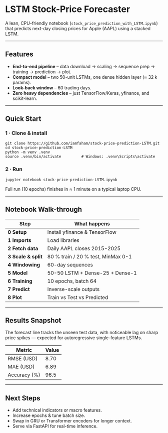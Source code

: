 # LSTM Stock-Price Forecaster

A lean, CPU-friendly notebook (`stock_price_prediction_with_LSTM.ipynb`) that predicts next-day closing prices for Apple (AAPL) using a stacked LSTM.

---

## Features
* **End-to-end pipeline** – data download → scaling → sequence prep → training → prediction → plot.  
* **Compact model** – two 50-unit LSTMs, one dense hidden layer (≈ 32 k params).  
* **Look-back window** – 60 trading days.  
* **Zero heavy dependencies** – just TensorFlow/Keras, yfinance, and scikit-learn.

---

## Quick Start

### 1 · Clone & install
```
git clone https://github.com/iamfaham/stock-price-prediction-LSTM.git
cd stock-price-prediction-LSTM
python -m venv .venv
source .venv/bin/activate         # Windows: .venv\Scripts\activate
```

### 2 · Run
```
jupyter notebook stock-price-prediction-LSTM.ipynb
```

Full run (10 epochs) finishes in ≈ 1 minute on a typical laptop CPU.

---

## Notebook Walk-through

| Step | What happens |
|------|--------------|
| **0 Setup** | Install yfinance & TensorFlow |
| **1 Imports** | Load libraries |
| **2 Fetch data** | Daily AAPL closes 2015-2025 |
| **3 Scale & split** | 80 % train / 20 % test, MinMax 0-1 |
| **4 Windowing** | 60-day sequences |
| **5 Model** | 50-50 LSTM + Dense-25 + Dense-1 |
| **6 Training** | 10 epochs, batch 64 |
| **7 Predict** | Inverse-scale outputs |
| **8 Plot** | Train vs Test vs Predicted |

---

## Results Snapshot
The forecast line tracks the unseen test data, with noticeable lag on sharp price spikes — expected for autoregressive single-feature LSTMs.

| Metric | Value |
|--------|-------|
| RMSE (USD) | 8.70 |
| MAE (USD)  | 6.89 |
| Accuracy (%) | 96.5 |


---

## Next Steps
* Add technical indicators or macro features.  
* Increase epochs & tune batch size.  
* Swap in GRU or Transformer encoders for longer context.  
* Serve via FastAPI for real-time inference.
